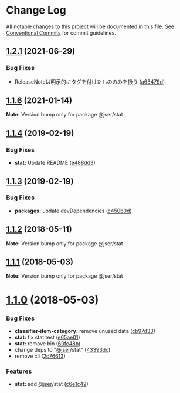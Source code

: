 # Change Log

All notable changes to this project will be documented in this file.
See [Conventional Commits](https://conventionalcommits.org) for commit guidelines.

## [1.2.1](https://github.com/jser/dataset/compare/v1.2.0...v1.2.1) (2021-06-29)


### Bug Fixes

* ReleaseNoteは明示的にタグを付けたもののみを扱う ([a63479d](https://github.com/jser/dataset/commit/a63479d9620969e271687ad112c380f0345c4661))





## [1.1.6](https://github.com/jser/dataset/compare/v1.1.5...v1.1.6) (2021-01-14)

**Note:** Version bump only for package @jser/stat





<a name="1.1.4"></a>
## [1.1.4](https://github.com/jser/dataset/compare/v1.1.3...v1.1.4) (2019-02-19)


### Bug Fixes

* **stat:** Update README ([e488dd3](https://github.com/jser/dataset/commit/e488dd3))




<a name="1.1.3"></a>
## [1.1.3](https://github.com/jser/dataset/compare/v1.1.2...v1.1.3) (2019-02-19)


### Bug Fixes

* **packages:** update devDependencies ([c450b0d](https://github.com/jser/dataset/commit/c450b0d))




<a name="1.1.2"></a>
## [1.1.2](https://github.com/jser/stat-js/compare/v1.1.1...v1.1.2) (2018-05-11)




**Note:** Version bump only for package @jser/stat

<a name="1.1.1"></a>
## [1.1.1](https://github.com/jser/stat-js/compare/v1.1.0...v1.1.1) (2018-05-03)




**Note:** Version bump only for package @jser/stat

<a name="1.1.0"></a>
# [1.1.0](https://github.com/jser/stat-js/compare/v1.0.3...v1.1.0) (2018-05-03)


### Bug Fixes

* **classifier-item-category:** remove unused data ([cb97d33](https://github.com/jser/stat-js/commit/cb97d33))
* **stat:** fix stat test ([e65ae01](https://github.com/jser/stat-js/commit/e65ae01))
* **stat:** remove bin ([60fc48b](https://github.com/jser/stat-js/commit/60fc48b))
* change deps to "[@jser](https://github.com/jser)/stat" ([43393dc](https://github.com/jser/stat-js/commit/43393dc))
* remove cli ([2c76613](https://github.com/jser/stat-js/commit/2c76613))


### Features

* **stat:** add [@jser](https://github.com/jser)/stat ([c6e1c42](https://github.com/jser/stat-js/commit/c6e1c42))
